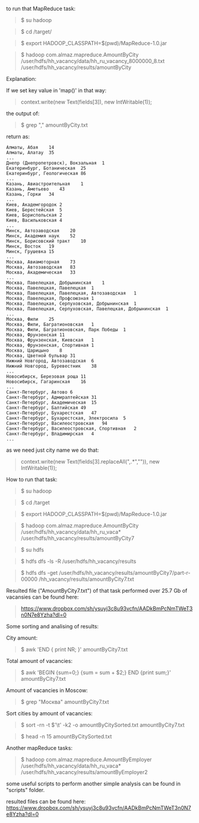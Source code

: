 to run that MapReduce task:

> $ su hadoop

> $ cd <MapReduce project>/target/

> $ export HADOOP_CLASSPATH=$(pwd)/MapReduce-1.0.jar

> $ hadoop com.almaz.mapreduce.AmountByCity /user/hdfs/hh_vacancy/data/hh_ru_vacancy_8000000_8.txt /user/hdfs/hh_vacancy/results/amountByCity


Explanation:

If we set key value in 'map()' in that way:

> context.write(new Text(fields[3]), new IntWritable(1));

the output of: 

> $ grep "," amountByCity.txt

return as:

```
Алматы, Абая	14
Алматы, Алатау	35
...
Днепр (Днепропетровск), Вокзальная	1
Екатеринбург, Ботаническая	25
Екатеринбург, Геологическая	86
...
Казань, Авиастроительная	1
Казань, Аметьево	43
Казань, Горки	34
...
Киев, Академгородок	2
Киев, Берестейская	5
Киев, Бориспольская	2
Киев, Васильковская	4
...
Минск, Автозаводская	20
Минск, Академия наук	52
Минск, Борисовский тракт	10
Минск, Восток	19
Минск, Грушевка	15
...
Москва, Авиамоторная	73
Москва, Автозаводская	83
Москва, Академическая	33
...
Москва, Павелецкая, Добрынинская	1
Москва, Павелецкая, Павелецкая	1
Москва, Павелецкая, Павелецкая, Автозаводская	1
Москва, Павелецкая, Профсоюзная	1
Москва, Павелецкая, Серпуховская, Добрынинская	1
Москва, Павелецкая, Серпуховская, Павелецкая, Добрынинская	1
...
Москва, Фили	25
Москва, Фили, Багратионовская	1
Москва, Фили, Багратионовская, Парк Победы	1
Москва, Фрунзенская	11
Москва, Фрунзенская, Киевская	1
Москва, Фрунзенская, Спортивная	1
Москва, Царицыно	8
Москва, Цветной бульвар	31
Нижний Новгород, Автозаводская	6
Нижний Новгород, Буревестник	38
...
Новосибирск, Березовая роща	11
Новосибирск, Гагаринская	16
...
Санкт-Петербург, Автово	6
Санкт-Петербург, Адмиралтейская	31
Санкт-Петербург, Академическая	15
Санкт-Петербург, Балтийская	49
Санкт-Петербург, Бухарестская	47
Санкт-Петербург, Бухарестская, Электросила	5
Санкт-Петербург, Василеостровская	94
Санкт-Петербург, Василеостровская, Спортивная	2
Санкт-Петербург, Владимирская	4
...
```

as we need just city name we do that:

> context.write(new Text(fields[3].replaceAll(",.*","")), new IntWritable(1));


How to run that task:

> $ su hadoop

> $ cd <MapReduceProjRootDir>/target

> $ export HADOOP_CLASSPATH=$(pwd)/MapReduce-1.0.jar

> $ hadoop com.almaz.mapreduce.AmountByCity /user/hdfs/hh_vacancy/data/hh_ru_vaca* /user/hdfs/hh_vacancy/results/amountByCity7

> $ su hdfs

> $ hdfs dfs -ls -R /user/hdfs/hh_vacancy/results

> $ hdfs dfs -get /user/hdfs/hh_vacancy/results/amountByCity7/part-r-00000 <yourHomeDir>/hh_vacancy/results/amountByCity7.txt

Resulted file ("AmountByCity7.txt") of that task performed over 25.7 Gb of vacansies can be found here:

> https://www.dropbox.com/sh/ysuyj3c8u93vcfn/AADkBmPcNmTWeT3n0N7e8Yzha?dl=0



Some sorting and analising of results:

City amount:

> $ awk 'END { print NR; }' amountByCity7.txt

Total amount of vacancies:

> $ awk 'BEGIN {sum=0;} {sum = sum + $2;} END {print sum;}' amountByCity7.txt

Amount of vacancies in Moscow:

> $ grep "Москва" amountByCity7.txt

Sort cities by amount of vacancies:

> $ sort -rn -t $'\t' -k2 -o amountByCitySorted.txt amountByCity7.txt

> $ head -n 15 amountByCitySorted.txt

Another mapReduce tasks:

> $ hadoop com.almaz.mapreduce.AmountByEmployer /user/hdfs/hh_vacancy/data/hh_ru_vaca* /user/hdfs/hh_vacancy/results/amountByEmployer2

some useful scripts to perform another simple analysis can be found in "scripts" folder.

resulted files can be found here:
https://www.dropbox.com/sh/ysuyj3c8u93vcfn/AADkBmPcNmTWeT3n0N7e8Yzha?dl=0




